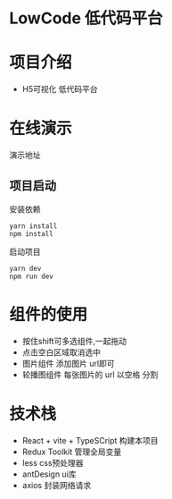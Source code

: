 # LowCode 低代码平台 

# 项目介绍
- H5可视化 低代码平台

# 在线演示
<a hreft="https://raften.cn/">演示地址</a>
## 项目启动
安装依赖
```
yarn install
npm install
```
启动项目
```
yarn dev
npm run dev
```

# 组件的使用
- 按住shift可多选组件,一起拖动
- 点击空白区域取消选中
- 图片组件 添加图片 url即可
- 轮播图组件 每张图片的 url 以空格 分割

# 技术栈
- React + vite + TypeSCript 构建本项目
- Redux Toolkit 管理全局变量
- less css预处理器
- antDesign ui库
- axios 封装网络请求
 
